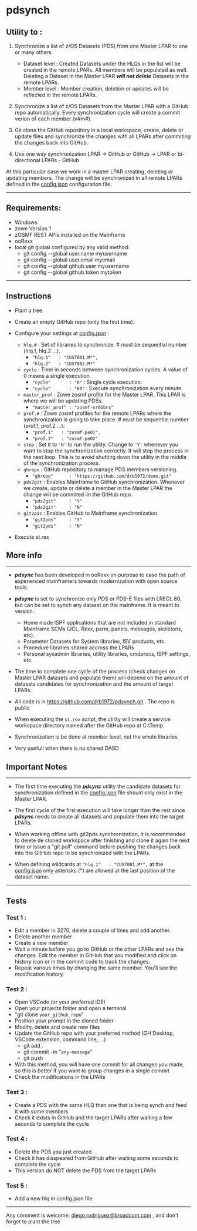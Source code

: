 # pdsynch


## Utility to :
1. Synchronize a list of z/OS Datasets (PDS) from one Master LPAR to one or many others. 

   - Dataset level : Created Datasets under the HLQs in the list will be created in the remote LPARs. All members will be populated as well. Deleting a Dataset in the Master LPAR ***will not delete*** Datasets in the remote LPARs.
   - Member level : Member creation, deletion or updates will be reflected in the remote LPARs. 

2. Synchronize a list of z/OS Datasets from the Master LPAR with a GitHub repo automatically. Every synchronization cycle will create a commit verion of each member (v#m#).

3. Git clone the GitHub repository in a local workspace, create, delete or update files and synchronize the changes with all LPARs after commiting the changes back into GitHub.

4. Use one way synchronization LPAR -> GitHub or GitHub -> LPAR or bi-directional LPARs  - GitHub 

At this particular case we work in a master LPAR creating, deleting or updating members. The change will be synchronized in all remote LPARs defined in the [config.json](config.json) configuration file. 

---

## Requirements:
- Windows 
- zowe Version 1
- zOSMF REST APIs installed on the Mainframe 
- ooRexx
- local git global configured by any valid method:
   - git config --global user.name myusername
   - git config --global user.email myemail
   - git config --global github.user myusername
   - git config --global github.token mytoken

---

## Instructions
- Plant a tree.

- Create an empty GitHub repo (only the first time).

- Configure your settings at [config.json](config.json) :
   - `hlq.#` : Set of libraries to synchronize. # must be sequential number (hlq.1, hlq.2 ...). 
      - `"hlq.1"   : "CUST001.M*",` 
      - `"hlq.2"   : "CUST002.M*"`
   - `cycle` : Time in seconds between synchronization cycles. A value of 0 means a single execution.
      - `"cycle"       : "0"`  : Single cycle execution. 
      - `"cycle"       : "60"` : Execute synchronization every minute.
   - `master_prof` : Zowe zosmf profile for the Master LPAR. This LPAR is where we will be updating PDSs.
      - `"master_prof" : "zosmf-sr01brs"` 
   - `prof.#` : Zowe zosmf profiles for the remote LPARs where the synchronization is going to take place. # must be sequential number (prof.1, prof.2 ...).
      - `"prof.1"   : "zosmf-pe01",` 
      - `"prof.2"   : "zosmf-pe02"`
   - `stop` : Set it to `'N'` to run the utility. Change to `'Y'` whenever you want to stop the synchronization correctly. It will stop the process in the next loop. This is to avoid shutting down the utility in the middle of the synchronization process.  
   - `ghrepo` : GitHub repository to manage PDS members versioning.  
      - `"ghrepo"      : "https://github.com/drb1972/demo.git"` 
   - `pds2git` : Enables Mainframe to GitHub synchronization. Whenever we create, update or delete a member in the Master LPAR the change will be commited iin the GitHub repo. 
      - `"pds2git"     : "Y"`
      - `"pds2git"     : "N"`
   - `git2pds` : Enables GitHub to Mainframe synchronization.
      - `"git2pds"     : "Y"`
      - `"git2pds"     : "N"`

- Execute st.rex 

## More info

---

- ***pdsync*** has been developed in ooRexx on purpose to ease the path of experienced mainframers towards modernization with open source tools.

- ***pdsync*** is set to synchronize only PDS or PDS-E files with LRECL 80, but can be set to synch any dataset on the mainframe. It is meant to version :
   - Home made ISPF applications that are not included in standard Mainframe SCMs (JCL, Rexx, parm, panels, messages, skeletons, etc).
   - Parameter Datasets for System libraries, ISV products, etc.
   - Procedure libraries shared accross the LPARs
   - Personal sysadmin libraries, utility libraries, cmdprocs, ISPF settings, etc.

- The time to complete one cycle of the process (check changes on Master LPAR datasets and populate them) will depend on the amount of datasets candidates for synchronization and the amount of target LPARs.

- All code is in https://github.com/drb1972/pdsynch.git . The repo is public

- When executing the `st.rex` script, the utility will create a service workspace directory named after the GitHub repo at C:\Temp.

- Synchronization is be done at member level, not the whole libraries.

- Very usefull when there is no shared DASD

## Important Notes

---

- The first time executing the ***pdsync*** utility the candidate datasets for synchronization defined in the [config.json](config.json) file should only exist in the Master LPAR.

- The first cycle of the first execution will take longer than the rest since ***pdsync*** needs to create all datasets and populate them into the target LPARs.

- When working offline with git2pds synchronization, it is recommended to delete de cloned workspace after finishing and clone it again the next time or issue a "git pull" command before pushing the changes back into the GitHub repo to be synchronized with the LPARs. 

- When defining wildcards at `"hlq.1"   : "CUST001.M*",` at the [config.json](config.json) only asterisks (*) are allowed at the last position of the dataset name.
---

## Tests


### Test 1 : 
   - Edit a member in 3270, delete a couple of lines and add another. 
   - Delete another member
   - Create a new member
   - Wait a minute before you go to GitHub or the other LPARs and see the changes. Edit the member in GitHub that you modified and click on history icon or in the commit code to track the changes.
   - Repeat various times by changing the same member. You'll see the modification history.

### Test 2 : 
   - Open VSCode (or your preferred IDE)
   - Open your projects folder and open a terminal
   - "git clone `your_github_repo`"
   - Position your prompt in the cloned folder
   - Modify, delete and create new files
   - Update the GitHub repo with your preferred method (GH Desktop, VSCode extension, command line, ...)
      - git add .
      - git commit -m "`any-message`"
      - git push
   - With this method, you will have one commit for all changes you made, so this is better if you want to group changes in a single commit
   - Check the modifications in the LPARs

### Test 3 :
   - Create a PDS with the same HLQ than one that is being synch and feed it with some members
   - Check it exists in GitHub and the target LPARs after waiting a few seconds to complete the cycle

### Test 4 :  
   - Delete the PDS you just created 
   - Check it has disspeared from GitHub after waiting some seconds to complete the cycle
   - This version do NOT delete the PDS from the target LPARs

### Test 5 :
   - Add a new hlq in config.json file

--- 

   Any comment is welcome: diego.rodriguez@broadcom.com , and don't forget to plant the tree

